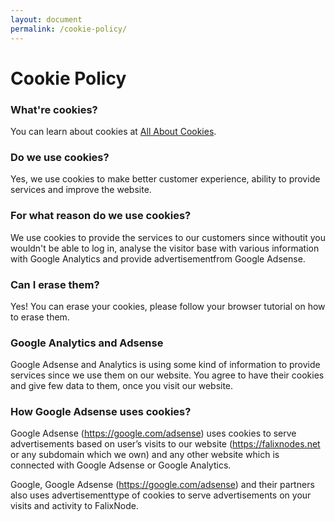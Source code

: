 ```yaml
---
layout: document
permalink: /cookie-policy/
---
```


# Cookie Policy

### What're cookies?

You can learn about cookies at [All About Cookies](https://www.allaboutcookies.org/cookies/).

### Do we use cookies?

Yes, we use cookies to make better customer experience, ability to provide services and improve the website.

### For what reason do we use cookies?

We use cookies to provide the services to our customers since withoutit you wouldn't be able to log in, analyse the visitor base with various information with Google Analytics and provide advertisementfrom Google Adsense.

### Can I erase them?

Yes! You can erase your cookies, please follow your browser tutorial on how to erase them.

### Google Analytics and Adsense

Google Adsense and Analytics is using some kind of information to provide services since we use them on our website. You agree to have their cookies and give few data to them, once you visit our website.

### How Google Adsense uses cookies?

Google Adsense (https://google.com/adsense) uses cookies to serve advertisements based on user’s visits to our website (https://falixnodes.net or any subdomain which we own) and any other website which is connected with Google Adsense or Google Analytics.

Google, Google Adsense (https://google.com/adsense) and their partners also uses advertisementtype of cookies to serve advertisements on your visits and activity to FalixNode.